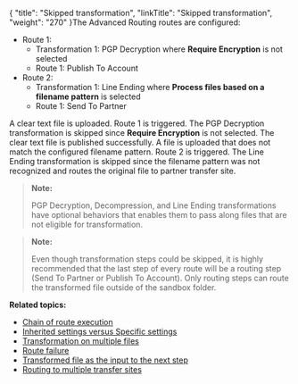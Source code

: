 {
    "title": "Skipped transformation",
    "linkTitle": "Skipped transformation",
    "weight": "270"
}The <span class="mc-variable my_project_variables.Advanced_Routing variable">Advanced Routing</span> routes are configured:

-   Route 1:
    -   Transformation 1: PGP Decryption where **Require Encryption** is not selected
    -   Route 1: Publish To Account
-   Route 2:
    -   Transformation 1: Line Ending where **Process files based on a filename pattern** is selected
    -   Route 1: Send To Partner

A clear text file is uploaded. Route 1 is triggered. The PGP Decryption transformation is skipped since **Require Encryption** is not selected. The clear text file is published successfully. A file is uploaded that does not match the configured filename pattern. Route 2 is triggered. The Line Ending transformation is skipped since the filename pattern was not recognized and routes the original file to partner transfer site.

> **Note:**
>
> PGP Decryption, Decompression, and Line Ending transformations have optional behaviors that enables them to pass along files that are not eligible for transformation.

> **Note:**
>
> Even though transformation steps could be skipped, it is highly recommended that the last step of every route will be a routing step (Send To Partner or Publish To Account). Only routing steps can route the transformed file outside of the sandbox folder.

**Related topics:**

-   <a href="../c_st_chain_of_route_execution" class="MCXref xref">Chain of route execution</a>
-   <a href="../c_st_inherited_versus_specific" class="MCXref xref">Inherited settings versus Specific settings</a>
-   <a href="../c_st_transformation_on_multiple_files" class="MCXref xref">Transformation on multiple files</a>
-   <a href="../c_st_route_failure" class="MCXref xref">Route failure</a>
-   <a href="" class="MCXref xref">Transformed file as the input to the next step</a>
-   <a href="../c_st_routing_to_multiple_transfer_sites" class="MCXref xref">Routing to multiple transfer sites</a>
